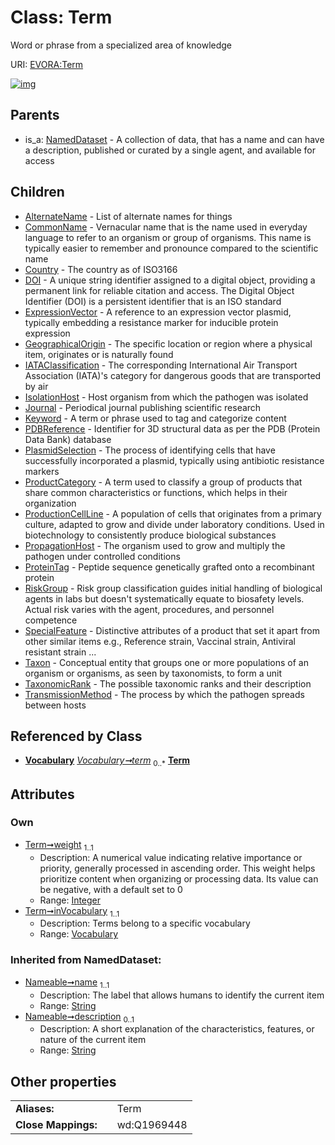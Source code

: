 
# Class: Term

Word or phrase from a specialized area of knowledge

URI: [EVORA:Term](https://evora-project.eu/Term)


[![img](https://yuml.me/diagram/nofunky;dir:TB/class/[Vocabulary],[TransmissionMethod],[Vocabulary]<inVocabulary%201..1-++[Term&#124;weight:integer;name(i):string;description(i):string%20%3F],[Vocabulary]++-%20term%200..*>[Term],[Term]^-[TransmissionMethod],[Term]^-[TaxonomicRank],[Term]^-[Taxon],[Term]^-[SpecialFeature],[Term]^-[RiskGroup],[Term]^-[ProteinTag],[Term]^-[PropagationHost],[Term]^-[ProductionCellLine],[Term]^-[ProductCategory],[Term]^-[PlasmidSelection],[Term]^-[PDBReference],[Term]^-[Keyword],[Term]^-[Journal],[Term]^-[IsolationHost],[Term]^-[IATAClassification],[Term]^-[GeographicalOrigin],[Term]^-[ExpressionVector],[Term]^-[DOI],[Term]^-[Country],[Term]^-[CommonName],[Term]^-[AlternateName],[NamedDataset]^-[Term],[TaxonomicRank],[Taxon],[SpecialFeature],[RiskGroup],[ProteinTag],[PropagationHost],[ProductionCellLine],[ProductCategory],[PlasmidSelection],[PDBReference],[NamedDataset],[Keyword],[Journal],[IsolationHost],[IATAClassification],[GeographicalOrigin],[ExpressionVector],[DOI],[Country],[CommonName],[AlternateName])](https://yuml.me/diagram/nofunky;dir:TB/class/[Vocabulary],[TransmissionMethod],[Vocabulary]<inVocabulary%201..1-++[Term&#124;weight:integer;name(i):string;description(i):string%20%3F],[Vocabulary]++-%20term%200..*>[Term],[Term]^-[TransmissionMethod],[Term]^-[TaxonomicRank],[Term]^-[Taxon],[Term]^-[SpecialFeature],[Term]^-[RiskGroup],[Term]^-[ProteinTag],[Term]^-[PropagationHost],[Term]^-[ProductionCellLine],[Term]^-[ProductCategory],[Term]^-[PlasmidSelection],[Term]^-[PDBReference],[Term]^-[Keyword],[Term]^-[Journal],[Term]^-[IsolationHost],[Term]^-[IATAClassification],[Term]^-[GeographicalOrigin],[Term]^-[ExpressionVector],[Term]^-[DOI],[Term]^-[Country],[Term]^-[CommonName],[Term]^-[AlternateName],[NamedDataset]^-[Term],[TaxonomicRank],[Taxon],[SpecialFeature],[RiskGroup],[ProteinTag],[PropagationHost],[ProductionCellLine],[ProductCategory],[PlasmidSelection],[PDBReference],[NamedDataset],[Keyword],[Journal],[IsolationHost],[IATAClassification],[GeographicalOrigin],[ExpressionVector],[DOI],[Country],[CommonName],[AlternateName])

## Parents

 *  is_a: [NamedDataset](NamedDataset.md) - A collection of data, that has a name and can have a description, published or curated by a single agent, and available for access

## Children

 * [AlternateName](AlternateName.md) - List of alternate names for things
 * [CommonName](CommonName.md) - Vernacular name that is the name used in everyday language to refer to an organism or group of organisms. This name is typically easier to remember and pronounce compared to the scientific name
 * [Country](Country.md) - The country as of ISO3166
 * [DOI](DOI.md) - A unique string identifier assigned to a digital object, providing a permanent link for reliable citation and access.  The Digital Object Identifier (DOI) is a persistent identifier that is an ISO standard
 * [ExpressionVector](ExpressionVector.md) - A reference to an expression vector plasmid, typically embedding a resistance marker for inducible protein expression
 * [GeographicalOrigin](GeographicalOrigin.md) - The specific location or region where a physical item, originates or is naturally found
 * [IATAClassification](IATAClassification.md) - The corresponding International Air Transport Association (IATA)'s category for dangerous goods that are transported by air
 * [IsolationHost](IsolationHost.md) - Host organism from which the pathogen was isolated
 * [Journal](Journal.md) - Periodical journal publishing scientific research
 * [Keyword](Keyword.md) - A term or phrase used to tag and categorize content
 * [PDBReference](PDBReference.md) - Identifier for 3D structural data as per the PDB (Protein Data Bank) database
 * [PlasmidSelection](PlasmidSelection.md) - The process of identifying cells that have successfully incorporated a plasmid, typically using antibiotic resistance markers
 * [ProductCategory](ProductCategory.md) - A term used to classify a group of products that share common characteristics or functions, which helps in their organization
 * [ProductionCellLine](ProductionCellLine.md) - A population of cells that originates from a primary culture, adapted to grow and divide under laboratory conditions. Used in biotechnology to consistently produce biological substances
 * [PropagationHost](PropagationHost.md) - The organism used to grow and multiply the pathogen under controlled conditions
 * [ProteinTag](ProteinTag.md) - Peptide sequence genetically grafted onto a recombinant protein
 * [RiskGroup](RiskGroup.md) - Risk group classification guides initial handling of biological agents in labs but doesn't systematically equate to biosafety levels. Actual risk varies with the agent, procedures, and personnel competence
 * [SpecialFeature](SpecialFeature.md) - Distinctive attributes of a product that set it apart from other similar items e.g., Reference strain, Vaccinal strain, Antiviral resistant strain ...
 * [Taxon](Taxon.md) - Conceptual entity that groups one or more populations of an organism or organisms, as seen by taxonomists, to form a unit
 * [TaxonomicRank](TaxonomicRank.md) - The possible taxonomic ranks and their description
 * [TransmissionMethod](TransmissionMethod.md) - The process by which the pathogen spreads between hosts

## Referenced by Class

 *  **[Vocabulary](Vocabulary.md)** *[Vocabulary➞term](Vocabulary_term.md)*  <sub>0..\*</sub>  **[Term](Term.md)**

## Attributes


### Own

 * [Term➞weight](Term_weight.md)  <sub>1..1</sub>
     * Description: A numerical value indicating relative importance or priority, generally processed in ascending order. This weight helps prioritize content when organizing or processing data. Its value can be negative, with a default set to 0
     * Range: [Integer](types/Integer.md)
 * [Term➞inVocabulary](Term_inVocabulary.md)  <sub>1..1</sub>
     * Description: Terms belong to a specific vocabulary
     * Range: [Vocabulary](Vocabulary.md)

### Inherited from NamedDataset:

 * [Nameable➞name](Nameable_name.md)  <sub>1..1</sub>
     * Description: The label that allows humans to identify the current item
     * Range: [String](types/String.md)
 * [Nameable➞description](Nameable_description.md)  <sub>0..1</sub>
     * Description: A short explanation of the characteristics, features, or nature of the current item
     * Range: [String](types/String.md)

## Other properties

|  |  |  |
| --- | --- | --- |
| **Aliases:** | | Term |
| **Close Mappings:** | | wd:Q1969448 |